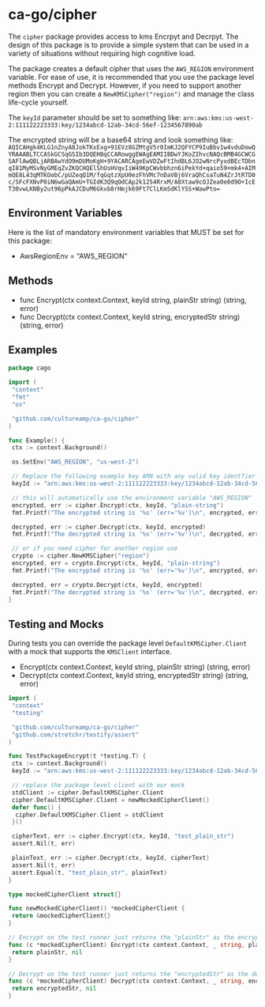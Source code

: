 # ca-go/cipher

The `cipher` package provides access to kms Encrpyt and Decrpyt. The design of this package is to provide a simple system that can be used in a variety of situations without requiring high cognitive load.

The package creates a default cipher that uses the `AWS_REGION` environment variable. For ease of use, it is recommended that you use the package level methods Encrypt and Decrypt. However, if you need to support another region then you can create a `NewKMSCipher("region")` and manage the class life-cycle yourself.

The `keyId` parameter should be set to something like: `arn:aws:kms:us-west-2:111122223333:key/1234abcd-12ab-34cd-56ef-1234567890ab`

The encrypted string will be a base64 string and look something like: `AQICAHgk4KLG1nZnyA8JokTKxExg+91EVz8GZMtgV5r0ImKJ2QFYCP9IuBbv1w4vduDowQYRAAABLTCCASkGCSqGSIb3DQEHBqCCARowggEWAgEAMIIBDwYJKoZIhvcNAQcBMB4GCWCGSAFlAwQBLjARBAwYdO9mDUMoKgH+9YACARCAgeEwVDZwFtIhdBL6JO2wNrcPyxdBEcTDbnqI81MyMSvNyGMEqZvZKQCHQElShUsHVqvIiW49KpCWvbbhzn6iPekYd+qaio59+mk4+AIMmQE8L43qMTKOobC/pUZeqQ1M/fqGqtzXpU0ezFhVMc7nDaVBj6VraQhCsaTuN4ZrJtRTD0c/SFcFXNvP0iN6wGaQAmU+TGIdK3Q9qOdCAp2k1254RrxM/A8Xtaw9cOJZea0e0d9O+IcET30vwLKNBy2ut96pPkAJCDuM6Gkvb8rHmjk69Ft7ClLKmSdKlYSS+WawPto=`

## Environment Variables

Here is the list of mandatory environment variables that MUST be set for this package:

- AwsRegionEnv    = "AWS_REGION"

## Methods

- func Encrypt(ctx context.Context, keyId string, plainStr string) (string, error)
- func Decrypt(ctx context.Context, keyId string, encryptedStr string) (string, error)

## Examples

```go
package cago

import (
 "context"
 "fmt"
 "os"

 "github.com/cultureamp/ca-go/cipher"
)

func Example() {
 ctx := context.Background()

 os.SetEnv("AWS_REGION", "us-west-2")

 // Replace the following example key ARN with any valid key identfier
 keyId := "arn:aws:kms:us-west-2:111122223333:key/1234abcd-12ab-34cd-56ef-1234567890ab";

 // this will automatically use the environment variable "AWS_REGION"
 encrypted, err := cipher.Encrypt(ctx, keyId, "plain-string")
 fmt.Printf("The encrypted string is '%s' (err='%v')\n", encrypted, err)

 decrypted, err := cipher.Decrypt(ctx, keyId, encrypted)
 fmt.Printf("The decrypted string is '%s' (err='%v')\n", decrypted, err)

 // or if you need cipher for another region use
 crypto := cipher.NewKMSCipher("region")
 encrypted, err = crypto.Encrypt(ctx, keyId, "plain-string")
 fmt.Printf("The encrypted string is '%s' (err='%v')\n", encrypted, err)

 decrypted, err = crypto.Decrypt(ctx, keyId, encrypted)
 fmt.Printf("The decrypted string is '%s' (err='%v')\n", decrypted, err)
}
```

## Testing and Mocks

During tests you can override the package level `DefaultKMSCipher.Client` with a mock that supports the `KMSClient` interface.

- Encrypt(ctx context.Context, keyId string, plainStr string) (string, error)
- Decrypt(ctx context.Context, keyId string, encryptedStr string) (string, error)

```go
import (
 "context"
 "testing"

 "github.com/cultureamp/ca-go/cipher"
 "github.com/stretchr/testify/assert"
)

func TestPackageEncrypt(t *testing.T) {
 ctx := context.Background()
 keyId := "arn:aws:kms:us-west-2:111122223333:key/1234abcd-12ab-34cd-56ef-1234567890ab"

 // replace the package level client with our mock
 stdClient := cipher.DefaultKMSCipher.Client
 cipher.DefaultKMSCipher.Client = newMockedCipherClient()
 defer func() {
  cipher.DefaultKMSCipher.Client = stdClient
 }()

 cipherText, err := cipher.Encrypt(ctx, keyId, "test_plain_str")
 assert.Nil(t, err)

 plainText, err := cipher.Decrypt(ctx, keyId, cipherText)
 assert.Nil(t, err)
 assert.Equal(t, "test_plain_str", plainText)
}

type mockedCipherClient struct{}

func newMockedCipherClient() *mockedCipherClient {
 return &mockedCipherClient{}
}

// Encrypt on the test runner just returns the "plainStr" as the encrypted encryptedStr.
func (c *mockedCipherClient) Encrypt(ctx context.Context, _ string, plainStr string) (string, error) {
 return plainStr, nil
}

// Decrypt on the test runner just returns the "encryptedStr" as the decrypted plainstr.
func (c *mockedCipherClient) Decrypt(ctx context.Context, _ string, encryptedStr string) (string, error) {
 return encryptedStr, nil
}
```
